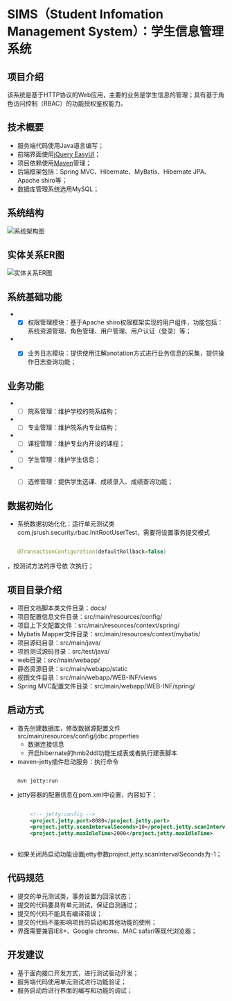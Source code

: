 # SIMS（Student Infomation Management System）：学生信息管理系统


## 项目介绍
该系统是基于HTTP协议的Web应用，主要的业务是学生信息的管理；具有基于角色访问控制（RBAC）的功能授权鉴权能力。
	
	
## 技术概要
* 服务端代码使用Java语言编写；
* 前端界面使用[jQuery EasyUI](http://jeasyui.com/)；
* 项目依赖使用[Maven](http://maven.apache.org/)管理；
* 后端框架包括：Spring MVC、Hibernate、MyBatis、Hibernate JPA、Apache shiro等；
* 数据库管理系统选用MySQL；


## 系统结构
![系统架构图](https://github.com/xiangtao123/sims/raw/master/docs/design/ac.png)


## 实体关系ER图
![实体关系ER图](https://github.com/xiangtao123/sims/raw/master/docs/design/er.png)



## 系统基础功能
* - [x] 权限管理模块：基于Apache shiro权限框架实现的用户组件，功能包括：系统资源管理、角色管理、用户管理、用户认证（登录）等；
* - [x] 业务日志模块：提供使用注解anotation方式进行业务信息的采集，提供操作日志查询功能；


## 业务功能
* - [ ] 院系管理：维护学校的院系结构；
* - [ ] 专业管理：维护院系内专业结构；
* - [ ] 课程管理：维护专业内开设的课程；
* - [ ] 学生管理：维护学生信息；
* - [ ] 选修管理：提供学生选课、成绩录入、成绩查询功能；


## 数据初始化
* 系统数据初始化化：运行单元测试类com.jsrush.security.rbac.InitRootUserTest，需要将设置事务提交模式
	````Java
	
	@TransactionConfiguration(defaultRollback=false)
	
	````
，按测试方法的序号依  次执行；


## 项目目录介绍
* 项目文档脚本类文件目录：docs/
* 项目配置信息文件目录：src/main/resources/config/
* 项目上下文配置文件：src/main/resources/context/spring/
* Mybatis Mapper文件目录：src/main/resources/context/mybatis/
* 项目源码目录：src/main/java/
* 项目测试源码目录：src/test/java/
* web目录：src/main/webapp/
* 静态资源目录：src/main/webapp/static
* 视图文件目录：src/main/webapp/WEB-INF/views
* Spring MVC配置文件目录：src/main/webapp/WEB-INF/spring/


## 启动方式
* 首先创建数据库，修改数据源配置文件src/main/resources/config/jdbc.properties
	* 数据连接信息
	* 开启hibernate的hmb2ddl功能生成表或者执行建表脚本
* maven-jetty插件启动服务：执行命令
	````
	
	mvn jetty:run
	````
* jetty容器的配置信息在pom.xml中设置，内容如下：
	````xml
		
		<!-- jetty:config -->
		<project.jetty.port>8080</project.jetty.port>
		<project.jetty.scanIntervalSeconds>10</project.jetty.scanIntervalSeconds>
		<project.jetty.maxIdleTime>2000</project.jetty.maxIdleTime>
		
	````	
* 如果关闭热启动功能设置jetty参数project.jetty.scanIntervalSeconds为-1；


 
## 代码规范
* 提交的单元测试类，事务设置为回滚状态；
* 提交的代码要具有单元测试，保证自测通过；
* 提交的代码不能具有编译错误；
* 提交的代码不能影响项目的启动和其他功能的使用；
* 界面需要兼容IE8+、Google chrome、MAC safari等现代浏览器；
 
 
## 开发建议
* 基于面向接口开发方式，进行测试驱动开发； 
* 服务端代码使用单元测试进行功能验证；
* 服务启动后进行界面的编写和功能的调试；
 



 
